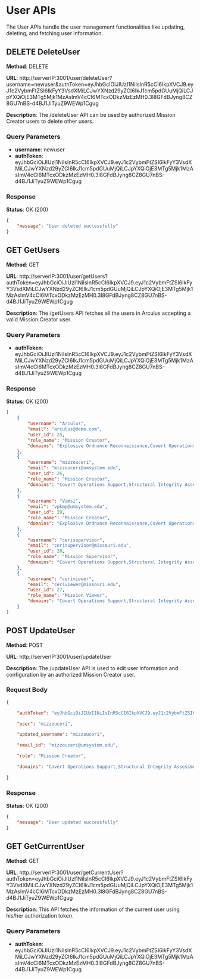 # User APIs

The User APIs handle the user management functionalities like updating, deleting, and fetching user information.

## DELETE DeleteUser

**Method**: DELETE

**URL**: http://serverIP:3001/user/deleteUser?username=newuser&authToken=eyJhbGciOiJIUzI1NiIsInR5cCI6IkpXVCJ9.eyJ1c2VybmFtZSI6IkFyY3VsdXMiLCJwYXNzd29yZCI6IkJ1cm5pdGUuMjQiLCJpYXQiOjE3MTg5Mjk1MzAsImV4cCI6MTcxODkzMzEzMH0.3l8GFdBJyng8CZ8GU7nBS-d4BJ1JiTyuZ9WEWp1Cgug

**Description**: The /deleteUser API can be used by authorized Mission Creator users to delete other users.

### Query Parameters
- **username**: newuser
- **authToken**: eyJhbGciOiJIUzI1NiIsInR5cCI6IkpXVCJ9.eyJ1c2VybmFtZSI6IkFyY3VsdXMiLCJwYXNzd29yZCI6IkJ1cm5pdGUuMjQiLCJpYXQiOjE3MTg5Mjk1MzAsImV4cCI6MTcxODkzMzEzMH0.3l8GFdBJyng8CZ8GU7nBS-d4BJ1JiTyuZ9WEWp1Cgug

### Response
**Status**: OK (200)

```json
{
    "message": "User deleted successfully"
}
```

## GET GetUsers

**Method**: GET

**URL**: http://serverIP:3001/user/getUsers?authToken=eyJhbGciOiJIUzI1NiIsInR5cCI6IkpXVCJ9.eyJ1c2VybmFtZSI6IkFyY3VsdXMiLCJwYXNzd29yZCI6IkJ1cm5pdGUuMjQiLCJpYXQiOjE3MTg5Mjk1MzAsImV4cCI6MTcxODkzMzEzMH0.3l8GFdBJyng8CZ8GU7nBS-d4BJ1JiTyuZ9WEWp1Cgug

**Description**: The /getUsers API fetches all the users in Arculus accepting a valid Mission Creator user.

### Query Parameters
- **authToken**: eyJhbGciOiJIUzI1NiIsInR5cCI6IkpXVCJ9.eyJ1c2VybmFtZSI6IkFyY3VsdXMiLCJwYXNzd29yZCI6IkJ1cm5pdGUuMjQiLCJpYXQiOjE3MTg5Mjk1MzAsImV4cCI6MTcxODkzMzEzMH0.3l8GFdBJyng8CZ8GU7nBS-d4BJ1JiTyuZ9WEWp1Cgug

### Response
**Status**: OK (200)

```json
[
    {
        "username": "Arculus",
        "email": "arculus@demo.com",
        "user_id": 25,
        "role_name": "Mission Creator",
        "domains": "Explosive Ordnance Reconnaissance,Covert Operations Support,Structural Integrity Assessment,Crisis Response and Restoration"
    },
    {
        "username": "mizzouceri",
        "email": "mizzouceri@umsystem.edu",
        "user_id": 26,
        "role_name": "Mission Creator",
        "domains": "Covert Operations Support,Structural Integrity Assessment,Crisis Response and Restoration"
    },
    {
        "username": "Vamsi",
        "email": "vpkmp@umsystem.edu",
        "user_id": 29,
        "role_name": "Mission Creator",
        "domains": "Explosive Ordnance Reconnaissance,Covert Operations Support"
    },
    {
        "username": "cerisupervisor",
        "email": "cerisupervisor@missouri.edu",
        "user_id": 28,
        "role_name": "Mission Supervisor",
        "domains": "Covert Operations Support,Structural Integrity Assessment"
    },
    {
        "username": "ceriviewer",
        "email": "ceriviewer@missouri.edu",
        "user_id": 27,
        "role_name": "Mission Viewer",
        "domains": "Covert Operations Support,Structural Integrity Assessment"
    }
]
```

## POST UpdateUser

**Method**: POST

**URL**: http://serverIP:3001/user/updateUser

**Description**: The /updateUser API is used to edit user information and configuration by an authorized Mission Creator user.

### Request Body
```json
{

    "authToken": "eyJhbGciOiJIUzI1NiIsInR5cCI6IkpXVCJ9.eyJ1c2VybmFtZSI6IkFyY3VsdXMiLCJwYXNzd29yZCI6IkJ1cm5pdGUuMjQiLCJpYXQiOjE3MTg5MzMxNzYsImV4cCI6MTcxODkzNjc3Nn0.MMGXVLY9-F7zACJc_70L5IQeAjKzcxb2my2_4X_AxEM",

    "user": "mizzouceri",

    "updated_username": "mizzouceri",

    "email_id": "mizzouceri@umsystem.edu",

    "role": "Mission Creator",

    "domains": "Covert Operations Support,Structural Integrity Assessment,Crisis Response and Restoration,Explosive Ordnance Reconnaissance"

}


```

### Response
**Status**: OK (200)

```json
{
    "message": "User updated successfully"
}
```

## GET GetCurrentUser

**Method**: GET

**URL**: http://serverIP:3001/user/getCurrentUser?authToken=eyJhbGciOiJIUzI1NiIsInR5cCI6IkpXVCJ9.eyJ1c2VybmFtZSI6IkFyY3VsdXMiLCJwYXNzd29yZCI6IkJ1cm5pdGUuMjQiLCJpYXQiOjE3MTg5Mjk1MzAsImV4cCI6MTcxODkzMzEzMH0.3l8GFdBJyng8CZ8GU7nBS-d4BJ1JiTyuZ9WEWp1Cgug

**Description**: This API fetches the information of the current user using his/her authorization token.

### Query Parameters
- **authToken**: eyJhbGciOiJIUzI1NiIsInR5cCI6IkpXVCJ9.eyJ1c2VybmFtZSI6IkFyY3VsdXMiLCJwYXNzd29yZCI6IkJ1cm5pdGUuMjQiLCJpYXQiOjE3MTg5Mjk1MzAsImV4cCI6MTcxODkzMzEzMH0.3l8GFdBJyng8CZ8GU7nBS-d4BJ1JiTyuZ9WEWp1Cgug

